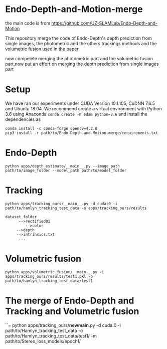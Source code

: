 # Endo-Depth-and-Motion-merge
the main code is from https://github.com/UZ-SLAMLab/Endo-Depth-and-Motion

This repository merge the code of Endo-Depth's depth prediction from single images, the photometric and the others trackings methods and the volumetric fusion used in the paper

now compelete merging the photometric part and the volumetric fusion part,now put an effort on merging the depth prediction from single images part

# Setup
We have ran our experiments under CUDA Version 10.1.105, CuDNN 7.6.5 and Ubuntu 18.04. We recommend create a virtual environment with Python 3.6 using Anaconda `conda create -n edam python=3.6` and install the dependencies as
```=
conda install -c conda-forge opencv=4.2.0
pip3 install -r path/to/Endo-Depth-and-Motion-merge/requirements.txt
```
# Endo-Depth
```=
python apps/depth_estimate/__main__.py --image_path path/to/image_folder --model_path path/to/model_folder
```
# Tracking
```=
python apps/tracking_ours/__main__.py -d cuda:0 -i path/to/hamlyn_tracking_test_data -o apps/tracking_ours/results
```
```
dataset_folder   
      -->rectified01      
         -->color	 
	 -->depth	       
	 -->intrinsics.txt	       
      ...
```
# Volumetric fusion
```=
python apps/volumetric_fusion/__main__.py -i apps/tracking_ours/results/test1.pkl -o path/to/hamlyn_tracking_test_data/test1
```
# The merge of Endo-Depth and Tracking and Volumetric fusion
``=
python apps/tracking_ours/__newmain__.py -d cuda:0 -i path/to/Hamlyn_tracking_test_data -o path/to/Hamlyn_tracking_test_data/test1/ -m path/to/Stereo_loss_models/epoch1/
```
